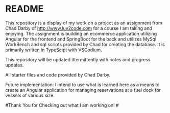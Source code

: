 # README #

This repository is a display of my work on a project as an assignment from Chad Darby of http://www.luv2code.com for a course I am taking and enjoying. The assignment is building an ecommerce application utilizing Angular for the  frontend and SpringBoot for the back and utilizes MySql WorkBench and sql scripts provided by Chad for creating the database. It is primarily written in TypeScipt with VSCodium.

This repository will be updated ittermittently with notes and progress updates.

All starter files and code provided by Chad Darby.

Future implementation: I intend to use what is learned here as a means to create an Angular application for managing reservations at a fuel dock for vessels of various size.

#Thank You for Checking out what I am working on! #

 
